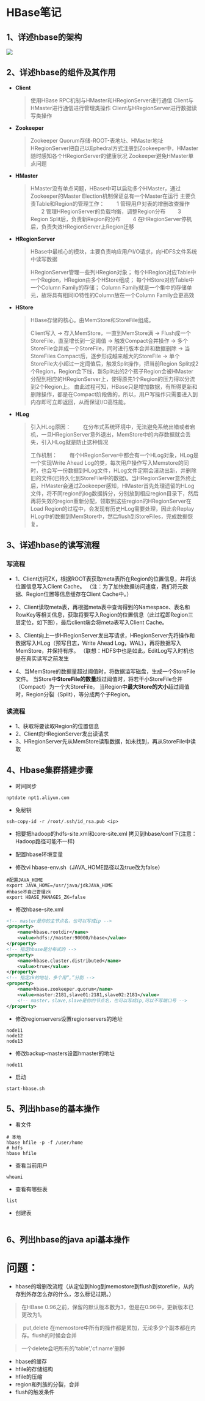 # HBase笔记

## 1、详述hbase的架构

![](https://pic002.cnblogs.com/images/2012/79891/2012060400561367.jpg)

## 2、详述hbase的组件及其作用

- **Client**

  > 使用HBase RPC机制与HMaster和HRegionServer进行通信 
  > Client与HMaster进行通信进行管理类操作 
  > Client与HRegionServer进行数据读写类操作

- **Zookeeper**

  > Zookeeper Quorum存储-ROOT-表地址、HMaster地址 
  > HRegionServer把自己以Ephedral方式注册到Zookeeper中，HMaster随时感知各个HRegionServer的健康状况 
  > Zookeeper避免HMaster单点问题 

- **HMaster**

  > HMaster没有单点问题，HBase中可以启动多个HMaster，通过Zookeeper的Master Election机制保证总有一个Master在运行 
  > 主要负责Table和Region的管理工作： 
  > 　　1 管理用户对表的增删改查操作 
  > 　　2 管理HRegionServer的负载均衡，调整Region分布 
  > 　　3 Region Split后，负责新Region的分布 
  > 　　4 在HRegionServer停机后，负责失效HRegionServer上Region迁移 

- **HRegionServer**

  > HBase中最核心的模块，主要负责响应用户I/O请求，向HDFS文件系统中读写数据
  >
  > HRegionServer管理一些列HRegion对象； 
  > 每个HRegion对应Table中一个Region，HRegion由多个HStore组成； 
  > 每个HStore对应Table中一个Column Family的存储； 
  > Column Family就是一个集中的存储单元，故将具有相同IO特性的Column放在一个Column Family会更高效

- **HStore**

  > HBase存储的核心。由MemStore和StoreFile组成。
  >
  > Client写入 -> 存入MemStore，一直到MemStore满 -> Flush成一个StoreFile，直至增长到一定阈值 -> 触发Compact合并操作 -> 多个StoreFile合并成一个StoreFile，同时进行版本合并和数据删除 -> 当StoreFiles Compact后，逐步形成越来越大的StoreFile -> 单个StoreFile大小超过一定阈值后，触发Split操作，把当前Region Split成2个Region，Region会下线，新Split出的2个孩子Region会被HMaster分配到相应的HRegionServer上，使得原先1个Region的压力得以分流到2个Region上。
  > 由此过程可知，HBase只是增加数据，有所得更新和删除操作，都是在Compact阶段做的，所以，用户写操作只需要进入到内存即可立即返回，从而保证I/O高性能。

- **HLog**

  > 引入HLog原因： 
  > 　　在分布式系统环境中，无法避免系统出错或者宕机，一旦HRegionServer意外退出，MemStore中的内存数据就会丢失，引入HLog就是防止这种情况 
  >
  > 工作机制： 
  > 　　每个HRegionServer中都会有一个HLog对象，HLog是一个实现Write Ahead Log的类，每次用户操作写入Memstore的同时，也会写一份数据到HLog文件，HLog文件定期会滚动出新，并删除旧的文件(已持久化到StoreFile中的数据)。当HRegionServer意外终止后，HMaster会通过Zookeeper感知，HMaster首先处理遗留的HLog文件，将不同region的log数据拆分，分别放到相应region目录下，然后再将失效的region重新分配，领取到这些region的HRegionServer在Load Region的过程中，会发现有历史HLog需要处理，因此会Replay HLog中的数据到MemStore中，然后flush到StoreFiles，完成数据恢复。

## 3、详述hbase的读写流程

### 写流程

- 1、Client访问ZK，根据ROOT表获取meta表所在Region的位置信息，并将该位置信息写入Client Cache。 
  （注：为了加快数据访问速度，我们将元数据、Region位置等信息缓存在Client Cache中。）

- 2、Client读取meta表，再根据meta表中查询得到的Namespace、表名和RowKey等相关信息，获取将要写入Region的位置信息（此过程即Region三层定位，如下图），最后client端会将meta表写入Client Cache。 
- 3、Client向上一步HRegionServer发出写请求，HRegionServer先将操作和数据写入HLog（预写日志，Write Ahead Log，WAL），再将数据写入MemStore，并保持有序。 （联想：HDFS中也是如此，EditLog写入时机也是在真实读写之前发生
- 4、当MemStore的数据量超过阈值时，将数据溢写磁盘，生成一个StoreFile文件。 
  当Store中**StoreFile的数量**超过阈值时，将若干小StoreFile合并（Compact）为一个大StoreFile。 当Region中**最大Store的大小**超过阈值时，Region分裂（Split），等分成两个子Region。

### 读流程

- 1、获取将要读取Region的位置信息
- 2、Client向HRegionServer发出读请求
- 3、HRegionServer先从MemStore读取数据，如未找到，再从StoreFile中读取

## 4、Hbase集群搭建步骤

- 时间同步

```shell
nptdate npt1.aliyun.com
```

- 免秘钥

```
ssh-copy-id -r /root/.ssh/id_rsa.pub <ip>
```

- 把要把hadoop的hdfs-site.xml和core-site.xml 拷贝到hbase/conf下(注意：Hadoop路径可能不一样)

- 配置hbase环境变量

- 修改vi hbase-env.sh（JAVA_HOME路径以及true改为false）

```shell
#配置JAVA_HOME
export JAVA_HOME=/usr/java/jdkJAVA_HOME
#hbase不自己管理zk
export HBASE_MANAGES_ZK=false 
```

- 修改hbase-site.xml

```xml
<!-- master是你的主节点名，也可以写成ip -->
<property>
    <name>hbase.rootdir</name>
    <value>hdfs://master:90000/hbase</value>
</property>
<!-- 指定hbase是分布式的 -->
<property>
    <name>hbase.cluster.distributed</name>
    <value>true</value>
</property>
<!-- 指定zk的地址，多个用“,”分割 -->
<property>
    <name>hbase.zookeeper.quorum</name>
    <value>master:2181,slave01:2181,slave02:2181</value>
    <!-- master，slave,slave是你的节点名，也可以写成ip,可以不写端口号 -->
</property>
```

- 修改regionservers设置regionservers的地址

```
node11
node12
node13
```

- 修改backup-masters设置hmaster的地址

```
node11
```

- 启动

```shell
start-hbase.sh
```



## 5、列出hbase的基本操作

- 看文件

```shell
# 本地
hbase hfile -p -f /user/home
# hdfs
hbase hfile
```



- 查看当前用户

```shell
whoami
```
-	查看有哪些表

```shell
list
```

- 创建表

```shell

```










## 6、列出hbase的java api基本操作



# 问题：

- hbase的增删改流程（从定位到hlog到memostore到flush到storefile，从内存到外存怎么存的什么，怎么标记过期。）

>在HBase 0.96之前，保留的默认版本数为3，但是在0.96中，更新版本已更改为1。

> ​	put,delete 在memostore中所有的操作都是累加，无论多少个副本都在内存。flush的时候会合并

> 一个delete会吧所有的'table','cf:name'删掉



- hbase的缓存
- hfile的存储结构
- hfile的压缩
- region和列族的分裂，合并
- flush的触发条件
